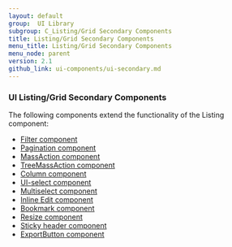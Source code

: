 ```yaml
---
layout: default
group:  UI Library
subgroup: C_Listing/Grid Secondary Components
title: Listing/Grid Secondary Components
menu_title: Listing/Grid Secondary Components
menu_node: parent
version: 2.1
github_link: ui-components/ui-secondary.md
---
```


<h3>UI Listing/Grid Secondary Components</h3>

The following components extend the functionality of the Listing component:

  * <a href="{{ site.gdeurl21 }}ui-components/ui-secondary-filter.html">Filter component</a>
  * <a href="{{ site.gdeurl21 }}ui-components/ui-secondary-pagination.html">Pagination component</a>
  * <a href="{{ site.gdeurl21 }}ui-components/ui-secondary-massaction.html">MassAction component</a>
  * <a href="{{ site.gdeurl21 }}ui-components/ui-secondary-treemass.html">TreeMassAction component</a>
  * <a href="{{ site.gdeurl21 }}ui-components/ui-secondary-column.html">Column component</a>
  * <a href="{{ site.gdeurl21 }}ui-components/ui-secondary-uiselect.html">UI-select component</a>
  * <a href="{{ site.gdeurl21 }}ui-components/ui-secondary-multi.html">Multiselect component</a>
  * <a href="{{ site.gdeurl21 }}ui-components/ui-secondary-inline.html">Inline Edit component</a>
  * <a href="{{ site.gdeurl21 }}ui-components/ui-secondary-bookmark.html">Bookmark component</a>
  * <a href="{{ site.gdeurl21 }}ui-components/ui-secondary-resize.html">Resize component</a>
  * <a href="{{ site.gdeurl21 }}ui-components/ui-secondary-header.html">Sticky header component</a>
  * <a href="{{ site.gdeurl21 }}ui-components/ui-export.html">ExportButton component</a>
